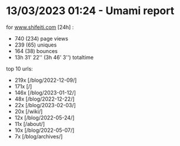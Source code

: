 # 13/03/2023 01:24 - Umami report
for www.shifeiti.com [24h] :

 - 740 (234) page views
 - 239 (65) uniques
 - 164 (38) bounces
 - 13h 31' 22'' (3h 46' 3'') totaltime


top 10 urls:
 - 219x [/blog/2022-12-09/]
 - 171x [/]
 - 146x [/blog/2023-01-12/]
 - 48x [/blog/2022-12-22/]
 - 22x [/blog/2023-02-03/]
 - 20x [/wiki/]
 - 12x [/blog/2022-05-24/]
 - 11x [/about/]
 - 10x [/blog/2022-05-07/]
 - 7x [/blog/archives/]



